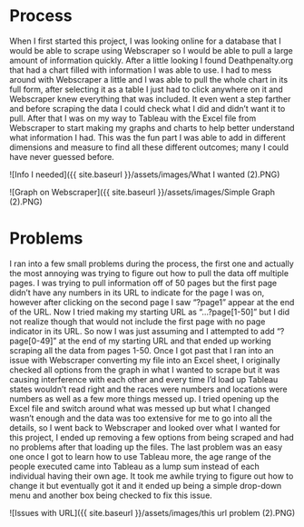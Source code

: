 # Process 

When I first started this project, I was looking online for a database that I would be able to scrape using Webscraper so I would be able to pull a large amount of information quickly.  After a little looking I found Deathpenalty.org that had a chart filled with information I was able to use.  I had to mess around with Webscraper a little and I was able to pull the whole chart in its full form, after selecting it as a table I just had to click anywhere on it and Webscraper knew everything that was included.  It even went a step farther and before scraping the data I could check what I did and didn’t want it to pull.  After that I was on my way to Tableau with the Excel file from Webscraper to start making my graphs and charts to help better understand what information I had.  This was the fun part I was able to add in different dimensions and measure to find all these different outcomes; many I could have never guessed before.  

![Info I needed]({{ site.baseurl }}/assets/images/What I wanted (2).PNG)

![Graph on Webscraper]({{ site.baseurl }}/assets/images/Simple Graph (2).PNG)
 
# Problems

I ran into a few small problems during the process, the first one and actually the most annoying was trying to figure out how to pull the data off multiple pages.  I was trying to pull information off of 50 pages but the first page didn’t have any numbers in its URL to indicate for the page I was on, however after clicking on the second page I saw “?page1” appear at the end of the URL.  Now I tried making my starting URL as “…?page[1-50]” but I did not realize though that would not include the first page with no page indicator in its URL.  So now I was just assuming and I attempted to add “?page[0-49]” at the end of my starting URL and that ended up working scraping all the data from pages 1-50. Once I got past that I ran into an issue with Webscraper converting my file into an Excel sheet, I originally checked all options from the graph in what I wanted to scrape but it was causing interference with each other and every time I’d load up Tableau states wouldn’t read right and the races were numbers and locations were numbers as well as a few more things messed up.  I tried opening up the Excel file and switch around what was messed up but what I changed wasn’t enough and the data was too extensive for me to go into all the details, so I went back to Webscraper and looked over what I wanted for this project, I ended up removing a few options from being scraped and had no problems after that loading up the files.  The last problem was an easy one once I got to learn how to use Tableau more, the age range of the people executed came into Tableau as a lump sum instead of each individual having their own age.  It took me awhile trying to figure out how to change it but eventually got it and it ended up being a simple drop-down menu and another box being checked to fix this issue.  

![Issues with URL]({{ site.baseurl }}/assets/images/this url problem (2).PNG)
